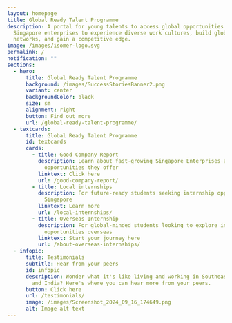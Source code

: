 ```yaml
---
layout: homepage
title: Global Ready Talent Programme
description: A portal for young talents to access global opportunities with
  Singapore enterprises to experience diverse work cultures, build global
  networks, and gain a competitive edge.
image: /images/isomer-logo.svg
permalink: /
notification: ""
sections:
  - hero:
      title: Global Ready Talent Programme
      background: /images/SuccessStoriesBanner2.png
      variant: center
      backgroundColor: black
      size: sm
      alignment: right
      button: Find out more
      url: /global-ready-talent-programme/
  - textcards:
      title: Global Ready Talent Programme
      id: textcards
      cards:
        - title: Good Company Report
          description: Learn about fast-growing Singapore Enterprises and the
            opportunities they offer
          linktext: Click here
          url: /good-company-report/
        - title: Local internships
          description: For future-ready students seeking internship opportunities in
            Singapore
          linktext: Learn more
          url: /local-internships/
        - title: Overseas Internship
          description: For global-minded students looking to explore internship
            opportunities overseas
          linktext: Start your journey here
          url: /about-overseas-internships/
  - infopic:
      title: Testimonials
      subtitle: Hear from your peers
      id: infopic
      description: Wonder what it's like living and working in Southeast Asia, China
        and India? Here's where you can hear more from your peers.
      button: Click here
      url: /testimonials/
      image: /images/Screenshot_2024_09_16_174649.png
      alt: Image alt text
---
```


